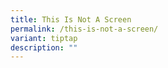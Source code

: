 ```yaml
---
title: This Is Not A Screen
permalink: /this-is-not-a-screen/
variant: tiptap
description: ""
---
```

